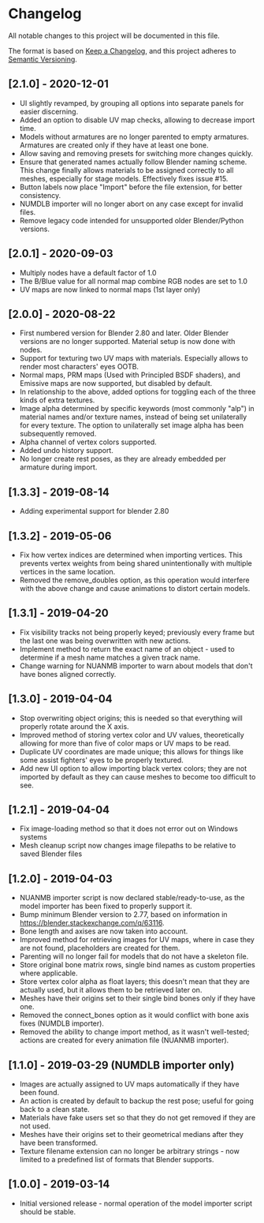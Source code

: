 # Changelog
All notable changes to this project will be documented in this file.

The format is based on [Keep a Changelog](https://keepachangelog.com/en/1.0.0/),
and this project adheres to [Semantic Versioning](https://semver.org/spec/v2.0.0.html).

## [2.1.0] - 2020-12-01
* UI slightly revamped, by grouping all options into separate panels for easier discerning.
* Added an option to disable UV map checks, allowing to decrease import time.
* Models without armatures are no longer parented to empty armatures. Armatures are created only if they have at least one bone.
* Allow saving and removing presets for switching more changes quickly.
* Ensure that generated names actually follow Blender naming scheme. This change finally allows materials to be assigned correctly to all meshes, especially for stage models. Effectively fixes issue #15.
* Button labels now place "Import" before the file extension, for better consistency.
* NUMDLB importer will no longer abort on any case except for invalid files.
* Remove legacy code intended for unsupported older Blender/Python versions.

## [2.0.1] - 2020-09-03
* Multiply nodes have a default factor of 1.0
* The B/Blue value for all normal map combine RGB nodes are set to 1.0
* UV maps are now linked to normal maps (1st layer only)

## [2.0.0] - 2020-08-22
* First numbered version for Blender 2.80 and later. Older Blender versions are no longer supported. Material setup is now done with nodes.
* Support for texturing two UV maps with materials. Especially allows to render most characters' eyes OOTB.
* Normal maps, PRM maps (Used with Principled BSDF shaders), and Emissive maps are now supported, but disabled by default.
* In relationship to the above, added options for toggling each of the three kinds of extra textures.
* Image alpha determined by specific keywords (most commonly "alp") in material names and/or texture names, instead of being set unilaterally for every texture. The option to unilaterally set image alpha has been subsequently removed.
* Alpha channel of vertex colors supported.
* Added undo history support.
* No longer create rest poses, as they are already embedded per armature during import.

## [1.3.3] - 2019-08-14
* Adding experimental support for blender 2.80

## [1.3.2] - 2019-05-06
* Fix how vertex indices are determined when importing vertices. This prevents vertex weights from being shared unintentionally with multiple vertices in the same location.
* Removed the remove_doubles option, as this operation would interfere with the above change and cause animations to distort certain models.

## [1.3.1] - 2019-04-20
* Fix visibility tracks not being properly keyed; previously every frame but the last one was being overwritten with new actions.
* Implement method to return the exact name of an object - used to determine if a mesh name matches a given track name.
* Change warning for NUANMB importer to warn about models that don't have bones aligned correctly.

## [1.3.0] - 2019-04-04
* Stop overwriting object origins; this is needed so that everything will properly rotate around the X axis.
* Improved method of storing vertex color and UV values, theoretically allowing for more than five of color maps or UV maps to be read.
* Duplicate UV coordinates are made unique; this allows for things like some assist fighters' eyes to be properly textured.
* Add new UI option to allow importing black vertex colors; they are not imported by default as they can cause meshes to become too difficult to see.

## [1.2.1] - 2019-04-04
* Fix image-loading method so that it does not error out on Windows systems
* Mesh cleanup script now changes image filepaths to be relative to saved Blender files

## [1.2.0] - 2019-04-03
* NUANMB importer script is now declared stable/ready-to-use, as the model importer has been fixed to properly support it.
* Bump minimum Blender version to 2.77, based on information in <https://blender.stackexchange.com/q/63116>.
* Bone length and axises are now taken into account.
* Improved method for retrieving images for UV maps, where in case they are not found, placeholders are created for them.
* Parenting will no longer fail for models that do not have a skeleton file.
* Store original bone matrix rows, single bind names as custom properties where applicable.
* Store vertex color alpha as float layers; this doesn't mean that they are actually used, but it allows them to be retrieved later on.
* Meshes have their origins set to their single bind bones only if they have one.
* Removed the connect_bones option as it would conflict with bone axis fixes (NUMDLB importer).
* Removed the ability to change import method, as it wasn't well-tested; actions are created for every animation file (NUANMB importer).

## [1.1.0] - 2019-03-29 (NUMDLB importer only)
* Images are actually assigned to UV maps automatically if they have been found.
* An action is created by default to backup the rest pose; useful for going back to a clean state.
* Materials have fake users set so that they do not get removed if they are not used.
* Meshes have their origins set to their geometrical medians after they have been transformed.
* Texture filename extension can no longer be arbitrary strings - now limited to a predefined list of formats that Blender supports.

## [1.0.0] - 2019-03-14
* Initial versioned release - normal operation of the model importer script should be stable.
